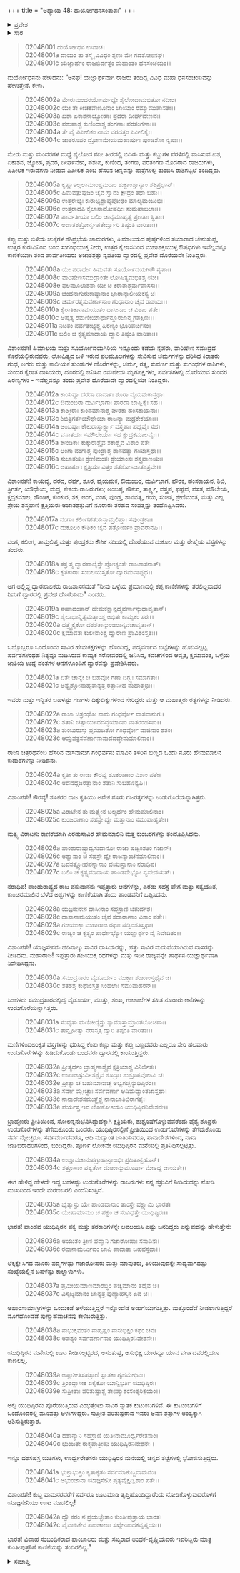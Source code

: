 +++
title = "ಅಧ್ಯಾಯ 48: ದುರ್ಯೋಧನಸಂತಾಪಃ"
+++

<details><summary>ಪ್ರವೇಶ</summary>


।।   ಓಂ ಓಂ ನಮೋ ನಾರಾಯಣಾಯ।।   ಶ್ರೀ ವೇದವ್ಯಾಸಾಯ ನಮಃ ।।

ಶ್ರೀ ಕೃಷ್ಣದ್ವೈಪಾಯನ ವೇದವ್ಯಾಸ ವಿರಚಿತ  

**ಶ್ರೀ ಮಹಾಭಾರತ**

**ಸಭಾ ಪರ್ವ**

**ದ್ಯೂತ ಪರ್ವ**

**ಅಧ್ಯಾಯ 48**

</details>


<details><summary>ಸಾರ</summary>

ಭೂಮಿಪಾಲರು ಪಾಂಡವರಿಗಾಗಿ ತಂದ ಮುಖ್ಯ ಐಶ್ವರ್ಯಗಳ ವರ್ಣನೆಯನ್ನು ದುರ್ಯೋಧನನು ಮುಂದುವರಿಸಿದುದು (1-42).

</details>


> 02048001 ದುರ್ಯೋಧನ ಉವಾಚ।  
02048001a ದಾಯಂ ತು ತಸ್ಮೈ ವಿವಿಧಂ ಶೃಣು ಮೇ ಗದತೋಽನಘ।   
02048001c ಯಜ್ಞಾರ್ಥಂ ರಾಜಭಿರ್ದತ್ತಂ ಮಹಾಂತಂ ಧನಸಂಚಯಂ।।

ದುರ್ಯೋಧನನು ಹೇಳಿದನು: “ಅನಘ! ಯಜ್ಞಾರ್ಥವಾಗಿ ರಾಜರು ತಂದಿದ್ದ ವಿವಿಧ ಮಹಾ ಧನಸಂಚಯವನ್ನು ಹೇಳುತ್ತೇನೆ. ಕೇಳು.

> 02048002a ಮೇರುಮಂದರಯೋರ್ಮಧ್ಯೇ ಶೈಲೋದಾಮಭಿತೋ ನದೀಂ।  
02048002c ಯೇ ತೇ ಕೀಚಕವೇಣೂನಾಂ ಚಾಯಾಂ ರಮ್ಯಾಮುಪಾಸತೇ।।   
02048003a ಖಶಾ ಏಕಾಶನಾಜ್ಯೋಹಾಃ ಪ್ರದರಾ ದೀರ್ಘವೇಣವಃ।  
02048003c ಪಶುಪಾಶ್ಚ ಕುಣಿಂದಾಶ್ಚ ತಂಗಣಾಃ ಪರತಂಗಣಾಃ।।  
02048004a ತೇ ವೈ ಪಿಪೀಲಿಕಂ ನಾಮ ವರದತ್ತಂ ಪಿಪೀಲಿಕೈಃ।  
02048004c ಜಾತರೂಪಂ ದ್ರೋಣಮೇಯಮಹಾರ್ಷುಃ ಪುಂಜಶೋ ನೃಪಾಃ।।

ಮೇರು ಮತ್ತು ಮಂದರಗಳ ಮಧ್ಯೆ ಶೈಲೋದ ನದೀ ತೀರದಲ್ಲಿ ಬಿದಿರು ಮತ್ತು ಕಬ್ಬುಗಳ ನೆರಳಿನಲ್ಲಿ ವಾಸಿಸುವ ಖಶ, ಏಕಾಶನ, ಜ್ಯೋಹ, ಪ್ರದರ, ದೀರ್ಘವೇನ, ಪಶುಪ, ಕುಣಿಂದ, ತಂಗಣ, ಪರತಂಗಣ ಮೊದರಾದ ರಾಜರುಗಳು, ಪಿಪೀಲಕ ಇರುವೆಗಳು ನೀಡುವ ಪಿಪೀಲಿಕ ಎಂಬ ಹೆಸರಿನ ಚಿನ್ನವನ್ನು ಪಾತ್ರೆಗಳಲ್ಲಿ ತುಂಬಿಸಿ ರಾಶಿಗಟ್ಟಲೆ ತಂದಿದ್ದರು.

> 02048005a ಕೃಷ್ಣಾಽಲ್ಲಲಾಮಾಂಶ್ಚಮರಾಂ ಶುಕ್ಲಾಂಶ್ಚಾನ್ಯಾಂ ಶಶಿಪ್ರಭಾನ್।  
02048005c ಹಿಮವತ್ಪುಷ್ಪಜಂ ಚೈವ ಸ್ವಾದು ಕ್ಷೌದ್ರಂ ತಥಾ ಬಹು।।   
02048006a ಉತ್ತರೇಭ್ಯಃ ಕುರುಭ್ಯಶ್ಚಾಪ್ಯಪೋಢಂ ಮಾಲ್ಯಮಂಬುಭಿಃ।  
02048006c ಉತ್ತರಾದಪಿ ಕೈಲಾಸಾದೋಷಧೀಃ ಸುಮಹಾಬಲಾಃ।।  
02048007a ಪಾರ್ವತೀಯಾ ಬಲಿಂ ಚಾನ್ಯಮಾಹೃತ್ಯ ಪ್ರಣತಾಃ ಸ್ಥಿತಾಃ।  
02048007c ಅಜಾತಶತ್ರೋರ್ನೃಪತೇರ್ದ್ವಾರಿ ತಿಷ್ಠಂತಿ ವಾರಿತಾಃ।।

ಕಪ್ಪು ಮತ್ತು ಬಿಳಿಯ ಚುಕ್ಕೆಗಳ ಶಶಿಪ್ರಭೆಯ ಚಾಮರಗಳು, ಹಿಮಾಲಯದ ಪುಷ್ಪಗಳಿಂದ ತಯಾರಾದ ಜೇನುತುಪ್ಪ, ಉತ್ತರ ಕುರುವಿನಿಂದ ಬಂದ ಸುಗಂಧಯುಕ್ತ ನೀರು, ಉತ್ತರ ಕೈಲಾಸದಿಂದ ಮಹಾಶಕ್ತಿಯುಳ್ಳ ಔಷಧಗಳು ಇವೆಲ್ಲವನ್ನೂ ಕಾಣಿಕೆಯಾಗಿ ತಂದ ಪಾರ್ವತೀಯರು ಅಜಾತಶತ್ರು ನೃಪತಿಯ ದ್ವಾರದಲ್ಲಿ ಪ್ರವೇಶ ದೊರೆಯದೇ ನಿಂತಿದ್ದರು.

> 02048008a ಯೇ ಪರಾರ್ಧೇ ಹಿಮವತಃ ಸೂರ್ಯೋದಯಗಿರೌ ನೃಪಾಃ।  
02048008c ವಾರಿಷೇಣಸಮುದ್ರಾಂತೇ ಲೋಹಿತ್ಯಮಭಿತಶ್ಚ ಯೇ।  
02048008e ಫಲಮೂಲಾಶನಾ ಯೇ ಚ ಕಿರಾತಾಶ್ಚರ್ಮವಾಸಸಃ।।  
02048009a ಚಂದನಾಗುರುಕಾಷ್ಠಾನಾಂ ಭಾರಾನ್ಕಾಲೀಯಕಸ್ಯ ಚ।  
02048009c ಚರ್ಮರತ್ನಸುವರ್ಣಾನಾಂ ಗಂಧಾನಾಂ ಚೈವ ರಾಶಯಃ।।   
02048010a ಕೈರಾತಿಕಾನಾಮಯುತಂ ದಾಸೀನಾಂ ಚ ವಿಶಾಂ ಪತೇ।  
02048010c ಆಹೃತ್ಯ ರಮಣೀಯಾರ್ಥಾನ್ದೂರಜಾನ್ಮೃಗಪಕ್ಷಿಣಃ।।  
02048011a ನಿಚಿತಂ ಪರ್ವತೇಭ್ಯಶ್ಚ ಹಿರಣ್ಯಂ ಭೂರಿವರ್ಚಸಂ।  
02048011c ಬಲಿಂ ಚ ಕೃತ್ಸ್ನಮಾದಾಯ ದ್ವಾರಿ ತಿಷ್ಠಂತಿ ವಾರಿತಾಃ।।

ವಿಶಾಂಪತೇ! ಹಿಮಾಲಯ ಮತ್ತು ಸೂರ್ಯೋದಯಗಿರಿಯ ಇನ್ನೊಂದು ಕಡೆಯ ನೃಪರು, ವಾರಿಷೇಣ ಸಮುದ್ರದ ಕೊನೆಯಲ್ಲಿರುವವರು, ಲೋಹಿತ್ಯದ ಬಳಿ ಇರುವ ಫಲಮೂಲಗಳನ್ನು ಸೇವಿಸುವ ಚರ್ಮಗಳನ್ನು ಧರಿಸಿದ ಕಿರಾತರು ಗಂಧ, ಅಗರು ಮತ್ತು ಕಾಲೀಯಕ ತುಂಡುಗಳ ಹೊರೆಗಳನ್ನು, ಚರ್ಮ, ರತ್ನ, ಸುವರ್ಣ ಮತ್ತು ಸುಗಂಧಗಳ ರಾಶಿಗಳು, ಸುಂದರ ಕೈರಾತ ದಾಸಿಯರು, ದೂರದಲ್ಲಿ ಜನಿಸಿದ ರಮಣೀಯ ಮೃಗಪಕ್ಷಿಗಳು, ಪರ್ವತಗಳಲ್ಲಿ ದೊರೆಯುವ ಸುಂದರ ಹಿರಣ್ಯಗಳು - ಇವೆಲ್ಲವನ್ನೂ ತಂದು ಪ್ರವೇಶ ದೊರೆಯದೇ ದ್ವಾರದಲ್ಲಿಯೇ ನಿಂತಿದ್ದರು.

> 02048012a ಕಾಯವ್ಯಾ ದರದಾ ದಾರ್ವಾಃ ಶೂರಾ ವೈಯಮಕಾಸ್ತಥಾ।  
02048012c ಔದುಂಬರಾ ದುರ್ವಿಭಾಗಾಃ ಪಾರದಾ ಬಾಹ್ಲಿಕೈಃ ಸಹ।।  
02048013a ಕಾಶ್ಮೀರಾಃ ಕುಂದಮಾನಾಶ್ಚ ಪೌರಕಾ ಹಂಸಕಾಯನಾಃ।  
02048013c ಶಿಬಿತ್ರಿಗರ್ತಯೌಧೇಯಾ ರಾಜನ್ಯಾ ಮದ್ರಕೇಕಯಾಃ।।   
02048014a ಅಂಬಷ್ಠಾಃ ಕೌಕುರಾಸ್ತಾರ್ಕ್ಷ್ಯಾ ವಸ್ತ್ರಪಾಃ ಪಹ್ಲವೈಃ ಸಹ।  
02048014c ವಸಾತಯಃ ಸಮೌಲೇಯಾಃ ಸಹ ಕ್ಷುದ್ರಕಮಾಲವೈಃ।।  
02048015a ಶೌಂಡಿಕಾಃ ಕುಕ್ಕುರಾಶ್ಚೈವ ಶಕಾಶ್ಚೈವ ವಿಶಾಂ ಪತೇ।   
02048015c ಅಂಗಾ ವಂಗಾಶ್ಚ ಪುಂಡ್ರಾಶ್ಚ ಶಾನವತ್ಯಾ ಗಯಾಸ್ತಥಾ।।  
02048016a ಸುಜಾತಯಃ ಶ್ರೇಣಿಮಂತಃ ಶ್ರೇಯಾಂಸಃ ಶಸ್ತ್ರಪಾಣಯಃ।  
02048016c ಆಹಾರ್ಷುಃ ಕ್ಷತ್ರಿಯಾ ವಿತ್ತಂ ಶತಶೋಽಜಾತಶತ್ರವೇ।।

ವಿಶಾಂಪತೇ! ಕಾಯವ್ಯ, ದರದ, ದರ್ವ, ಶೂರ, ವೈಯಮಕ, ಔದುಂಬರ, ದುರ್ವಿಭಾಗ, ಪೌರಕ, ಹಂಸಕಾಯನ, ಶಿಬಿ, ತ್ರಿಗರ್ತ, ಯೌಧೇಯ, ಮದ್ರ, ಕೇಕಯ ರಾಜರುಗಳು; ಅಂಬಷ್ಠ, ಕೌಕುರ, ತಾರ್ಕ್ಷ್ಯ, ವಸ್ತ್ರಪ, ಫಹ್ಲವ, ವಸತ, ಮೌಲೇಯ, ಕ್ಷದ್ರಕಮಾಲ, ಶೌಂಡಿಕ, ಕುಂಕುರ, ಶಕ, ಅಂಗ, ವಂಗ, ಪುಂಡ್ರ, ಶಾನವತ್ಯ, ಗಯ, ಸುಜತ, ಶ್ರೇಣಿಮಂತ, ಮತ್ತು ಎಲ್ಲ ಶ್ರೇಯ ಶಸ್ತ್ರಪಾಣಿ ಕ್ಷತ್ರಿಯರು ಅಜಾತಶತ್ರುವಿಗೆ ನೂರಾರು ತರಹದ ಸಂಪತ್ತನ್ನು ತಂದೊಪ್ಪಿಸಿದರು.

> 02048017a ವಂಗಾಃ ಕಲಿಂಗಪತಯಸ್ತಾಮ್ರಲಿಪ್ತಾಃ ಸಪುಂಡ್ರಕಾಃ।  
02048017c ದುಕೂಲಂ ಕೌಶಿಕಂ ಚೈವ ಪತ್ರೋರ್ಣಂ ಪ್ರಾವರಾನಪಿ।।

ವಂಗ, ಕಲಿಂಗ, ತಾಮ್ರಲಿಪ್ತ ಮತ್ತು ಪುಂಡ್ರಕರು ಕೌಶಿಕ ನದಿಯಲ್ಲಿ ದೊರೆಯುವ ದುಕೂಲ ಮತ್ತು ರೇಷ್ಮೆಯ ವಸ್ತ್ರಗಳನ್ನು ತಂದರು.

> 02048018a ತತ್ರ ಸ್ಮ ದ್ವಾರಪಾಲೈಸ್ತೇ ಪ್ರೋಚ್ಯಂತೇ ರಾಜಶಾಸನಾತ್।   
02048018c ಕೃತಕಾರಾಃ ಸುಬಲಯಸ್ತತೋ ದ್ವಾರಮವಾಪ್ಸ್ಯಥ।।

ಆಗ ಅಲ್ಲಿದ್ದ ದ್ವಾರಪಾಲಕರು ರಾಜಶಾಸನದಂತೆ “ನೀವು ಒಳ್ಳೆಯ ಪ್ರಮಾಣದಲ್ಲಿ ಕಪ್ಪ ಕಾಣಿಕೆಗಳನ್ನು ತರಲಿಲ್ಲವಾದರೆ ನಿಮಗೆ ದ್ವಾರದಲ್ಲಿ ಪ್ರವೇಶ ದೊರೆಯದು” ಎಂದರು.

> 02048019a ಈಷಾದಂತಾನ್ ಹೇಮಕಕ್ಷಾನ್ಪದ್ಮವರ್ಣಾನ್ಕುಥಾವೃತಾನ್।  
02048019c ಶೈಲಾಭಾನ್ನಿತ್ಯಮತ್ತಾಂಶ್ಚ ಅಭಿತಃ ಕಾಮ್ಯಕಂ ಸರಃ।।   
02048020a ದತ್ತ್ವೈಕೈಕೋ ದಶಶತಾನ್ಕುಂಜರಾನ್ಕವಚಾವೃತಾನ್।  
02048020c ಕ್ಷಮಾವತಃ ಕುಲೀನಾಂಶ್ಚ ದ್ವಾರೇಣ ಪ್ರಾವಿಶಂಸ್ತತಃ।।

ಒಬ್ಬೊಬ್ಬರೂ ಒಂದೊಂದು ಸಾವಿರ ಹೇಮಕಕ್ಷಗಳನ್ನು ಹೊಂದಿದ್ದ, ಪದ್ಮವರ್ಣದ ಬಟ್ಟೆಗಳನ್ನು ಹೊದಿಸಲ್ಪಟ್ಟ ಪರ್ವತಗಳಂಥಹ ನಿತ್ಯವೂ ಮದಿಸಿರುವ ಕಾಮ್ಯಕ ಸರೋವರದಲ್ಲಿ ಜನಿಸಿದ, ಕವಚಗಳಿಂದ ಆವೃತ, ಕ್ಷಮಾವಂತ, ಒಳ್ಳೆಯ ಜಾತಿಯ ಉದ್ದ ದಂತಗಳ ಆನೆಗಳೊಂದಿಗೆ ದ್ವಾರವನ್ನು ಪ್ರವೇಶಿಸಿದರು.

> 02048021a ಏತೇ ಚಾನ್ಯೇ ಚ ಬಹವೋ ಗಣಾ ದಿಗ್ಭ್ಯಃ ಸಮಾಗತಾಃ।  
02048021c ಅನ್ಯೈಶ್ಚೋಪಾಹೃತಾನ್ಯತ್ರ ರತ್ನಾನೀಹ ಮಹಾತ್ಮಭಿಃ।।

ಇವರು ಮತ್ತು ಇನ್ನಿತರ ಬಹಳಷ್ಟು ಗಣಗಳು ದಿಕ್ಕುದಿಕ್ಕುಗಳಿಂದ ಸೇರಿದ್ದರು ಮತ್ತು ಆ ಮಹಾತ್ಮರು ರತ್ನಗಳನ್ನು ನೀಡಿದರು.

> 02048022a ರಾಜಾ ಚಿತ್ರರಥೋ ನಾಮ ಗಂಧರ್ವೋ ವಾಸವಾನುಗಃ।  
02048022c ಶತಾನಿ ಚತ್ವಾರ್ಯದದದ್ಧಯಾನಾಂ ವಾತರಂಹಸಾಂ।।  
02048023a ತುಂಬುರುಸ್ತು ಪ್ರಮುದಿತೋ ಗಂಧರ್ವೋ ವಾಜಿನಾಂ ಶತಂ।  
02048023c ಆಮ್ರಪತ್ರಸವರ್ಣಾನಾಮದದದ್ಧೇಮಮಾಲಿನಾಂ।।

ರಾಜಾ ಚಿತ್ರರಥನೆಂಬ ಹೆಸರಿನ ವಾಸವಾನುಗ ಗಂಧರ್ವನು ಮಾವಿನ ತಳಿರಿನ ಬಣ್ಣದ ಒಂದು ನೂರು ಹೇಮಮಾಲಿನ ಕುದುರೆಗಳನ್ನು ನೀಡಿದನು.

> 02048024a ಕೃತೀ ತು ರಾಜಾ ಕೌರವ್ಯ ಶೂಕರಾಣಾಂ ವಿಶಾಂ ಪತೇ।  
02048024c ಅದದದ್ಗಜರತ್ನಾನಾಂ ಶತಾನಿ ಸುಬಹೂನ್ಯಪಿ।।

ವಿಶಾಂಪತೇ! ಕೌರವ್ಯ! ಶೂಕರರ ರಾಜ ಕೃತಿಯು ಅನೇಕ ನೂರು ಗಜರತ್ನಗಳನ್ನು ಉಡುಗೊರೆಯನ್ನಾಗಿತ್ತನು.

> 02048025a ವಿರಾಟೇನ ತು ಮತ್ಸ್ಯೇನ ಬಲ್ಯರ್ಥಂ ಹೇಮಮಾಲಿನಾಂ।  
02048025c ಕುಂಜರಾಣಾಂ ಸಹಸ್ರೇ ದ್ವೇ ಮತ್ತಾನಾಂ ಸಮುಪಾಹೃತೇ।।

ಮತ್ಸ್ಯ ವಿರಾಟನು ಕಾಣಿಕೆಯಾಗಿ ಎರಡುಸಾವಿರ ಹೇಮಮಾಲಿನಿ ಮತ್ತ ಕುಂಜರಗಳನ್ನು ತಂದೊಪ್ಪಿಸಿದನು.

> 02048026a ಪಾಂಶುರಾಷ್ಟ್ರಾದ್ವಸುದಾನೋ ರಾಜಾ ಷಡ್ವಿಂಶತಿಂ ಗಜಾನ್।  
02048026c ಅಶ್ವಾನಾಂ ಚ ಸಹಸ್ರೇ ದ್ವೇ ರಾಜನ್ಕಾಂಚನಮಾಲಿನಾಂ।।  
02048027a ಜವಸತ್ತ್ವೋಪಪನ್ನಾನಾಂ ವಯಃಸ್ಥಾನಾಂ ನರಾಧಿಪ।   
02048027c ಬಲಿಂ ಚ ಕೃತ್ಸ್ನಮಾದಾಯ ಪಾಂಡವೇಭ್ಯೋ ನ್ಯವೇದಯತ್।।

ನರಾಧಿಪ! ಪಾಂಡುರಾಷ್ಟ್ರದ ರಾಜ ವಸುದಾನನು ಇಪ್ಪತ್ತಾರು ಆನೆಗಳನ್ನು, ಎರಡು ಸಹಸ್ರ ವೇಗ ಮತ್ತು ಸತ್ವಯುತ, ಕಾಂಚನಮಾಲಿನ ಬೆಳೆದ ಅಶ್ವಗಳನ್ನು ಕಾಣಿಕೆಯಾಗಿ ತಂದು ಪಾಂಡವನಿಗೆ ಒಪ್ಪಿಸಿದನು.

> 02048028a ಯಜ್ಞಸೇನೇನ ದಾಸೀನಾಂ ಸಹಸ್ರಾಣಿ ಚತುರ್ದಶ।  
02048028c ದಾಸಾನಾಮಯುತಂ ಚೈವ ಸದಾರಾಣಾಂ ವಿಶಾಂ ಪತೇ।।   
02048029a ಗಜಯುಕ್ತಾ ಮಹಾರಾಜ ರಥಾಃ ಷಡ್ವಿಂಶತಿಸ್ತಥಾ।  
02048029c ರಾಜ್ಯಂ ಚ ಕೃತ್ಸ್ನಂ ಪಾರ್ಥೇಭ್ಯೋ ಯಜ್ಞಾರ್ಥಂ ವೈ ನಿವೇದಿತಂ।।

ವಿಶಾಂಪತೇ! ಯಾಜ್ಞಸೇನನು ಹದಿನಾಲ್ಕು ಸಾವಿರ ದಾಸಿಯರನ್ನು, ಹತ್ತು ಸಾವಿರ ಮದುವೆಯಾಗಿರುವ ದಾಸರನ್ನು ನೀಡಿದನು. ಮಹಾರಾಜ! ಇಪ್ಪತ್ತಾರು ಗಜಯುಕ್ತ ರಥಗಳನ್ನು ಮತ್ತು ಇಡೀ ರಾಜ್ಯವನ್ನೇ ಪಾರ್ಥನ ಯಜ್ಞಾರ್ಥವಾಗಿ ನಿವೇದಿಸಿದ್ದನು.

> 02048030a ಸಮುದ್ರಸಾರಂ ವೈಡೂರ್ಯಂ ಮುಕ್ತಾಃ ಶಂಖಾಂಸ್ತಥೈವ ಚ।  
02048030c ಶತಶಶ್ಚ ಕುಥಾಂಸ್ತತ್ರ ಸಿಂಹಲಾಃ ಸಮುಪಾಹರನ್।।

ಸಿಂಹಳರು ಸಮುದ್ರಸಾರದಲ್ಲಿದ್ದ ವೈಡೂರ್ಯ, ಮುತ್ತು, ಶಂಖ, ಗಜಶಾಲೆಗಳ ಸಹಿತ ನೂರಾರು ಆನೆಗಳನ್ನು ಉಡುಗೊರೆಯನ್ನಾಗಿತ್ತರು.

> 02048031a ಸಂವೃತಾ ಮಣಿಚೀರೈಸ್ತು ಶ್ಯಾಮಾಸ್ತಾಮ್ರಾಂತಲೋಚನಾಃ।  
02048031c ತಾನ್ಗೃಹೀತ್ವಾ ನರಾಸ್ತತ್ರ ದ್ವಾರಿ ತಿಷ್ಠಂತಿ ವಾರಿತಾಃ।।

ಮಣಿಗಳಿಂದಲಂಕೃತ ವಸ್ತ್ರಗಳನ್ನು ಧರಿಸಿದ್ದ ಕೆಂಪು ಕಣ್ಣು ಮತ್ತು ಕಪ್ಪು ಬಣ್ಣದವರು ಎಲ್ಲರೂ ಸೇರಿ ಹಲವಾರು ಉಡುಗೊರೆಗಳನ್ನು ಹಿಡಿದುಕೊಂಡು ಬಂದವರು ದ್ವಾರದಲ್ಲಿ ಕಾಯುತ್ತಿದ್ದರು.

> 02048032a ಪ್ರೀತ್ಯರ್ಥಂ ಬ್ರಾಹ್ಮಣಾಶ್ಚೈವ ಕ್ಷತ್ರಿಯಾಶ್ಚ ವಿನಿರ್ಜಿತಃ।  
02048032c ಉಪಾಜಹ್ರುರ್ವಿಶಶ್ಚೈವ ಶೂದ್ರಾಃ ಶುಶ್ರೂಷವೋಽಪಿ ಚ।  
02048032e ಪ್ರೀತ್ಯಾ ಚ ಬಹುಮಾನಾಚ್ಚ ಅಭ್ಯಗಚ್ಛನ್ಯುಧಿಷ್ಠಿರಂ।।   
02048033a ಸರ್ವೇ ಮ್ಲೇಚ್ಛಾಃ ಸರ್ವವರ್ಣಾ ಆದಿಮಧ್ಯಾಂತಜಾಸ್ತಥಾ।  
02048033c ನಾನಾದೇಶಸಮುತ್ಥೈಶ್ಚ ನಾನಾಜಾತಿಭಿರಾಗತೈಃ।  
02048033e ಪರ್ಯಸ್ತ ಇವ ಲೋಕೋಽಯಂ ಯುಧಿಷ್ಠಿರನಿವೇಶನೇ।।

ಬ್ರಾಹ್ಮಣರು ಪ್ರೀತಿಯಿಂದ, ಸೋಲನ್ನನುಭವಿಸಿದ್ದುದಕ್ಕಾಗಿ ಕ್ಷತ್ರಿಯರು, ಶುಶ್ರೂಷೆಗೊಳ್ಳುವವರೆಂದು ವೈಶ್ಯ ಶೂದ್ರರು ಉಡುಗೊರೆಗಳನ್ನು ತೆಗೆದುಕೊಂಡು ಬಂದರು. ಯುಧಿಷ್ಠಿರನಲ್ಲಿಗೆ ಪ್ರೀತಿಯಿಂದ ಉಡುಗೊರೆಗಳನ್ನು ತೆಗೆದುಕೊಂಡು ಸರ್ವ ಮ್ಲೇಚ್ಛರೂ, ಸರ್ವವರ್ಣದವರೂ, ಆದಿ ಮದ್ಯಾಂತ ಜಾತಿಯವರೂ, ನಾನಾದೇಶಗಳಿಂದ, ನಾನಾ ಜಾತಿಬಿರಾದರಿಗಳಿಂದ, ಬಂದಿದ್ದರು. ಪೂರ್ಣ ಲೋಕವೇ ಯುಧಿಷ್ಠಿರನ ಮನೆಯಲ್ಲಿ ಪ್ರತಿನಿಧಿಸಲ್ಪಟ್ಟಿತ್ತು.

> 02048034a ಉಚ್ಚಾವಚಾನುಪಗ್ರಾಹಾನ್ರಾಜಭಿಃ ಪ್ರಹಿತಾನ್ಬಹೂನ್।  
02048034c ಶತ್ರೂಣಾಂ ಪಶ್ಯತೋ ದುಃಖಾನ್ಮುಮೂರ್ಷಾ ಮೇಽದ್ಯ ಜಾಯತೇ।।

ಈಗ ಹೇಳಿದ್ದ ಹೇಳದೇ ಇದ್ದ ಬಹಳಷ್ಟು ಉಡುಗೊರೆಗಳನ್ನು ರಾಜರುಗಳು ನನ್ನ ಶತ್ರುವಿಗೆ ನೀಡಿದುದನ್ನು ನೋಡಿ ದುಃಖದಿಂದ ಇಂದೇ ಮರಣಬರಲಿ ಎಂದೆನಿಸುತ್ತಿದೆ.

> 02048035a ಭೃತ್ಯಾಸ್ತು ಯೇ ಪಾಂಡವಾನಾಂ ತಾಂಸ್ತೇ ವಕ್ಷ್ಯಾಮಿ ಭಾರತ।  
02048035c ಯೇಷಾಮಾಮಂ ಚ ಪಕ್ವಂ ಚ ಸಂವಿಧತ್ತೇ ಯುಧಿಷ್ಠಿರಃ।।

ಭಾರತ! ಪಾಂಡವ ಯುಧಿಷ್ಠಿರನ ಪಕ್ವ ಮತ್ತು ತರಕಾರಿಗಳನ್ನೇ ಅವಲಂಬಿಸಿ ಎಷ್ಟು ಜನರಿದ್ದರು ಎನ್ನುವುದನ್ನು ಹೇಳುತ್ತೇನೆ:

> 02048036a ಅಯುತಂ ತ್ರೀಣಿ ಪದ್ಮಾನಿ ಗಜಾರೋಹಾಃ ಸಸಾದಿನಃ।  
02048036c ರಥಾನಾಮರ್ಬುದಂ ಚಾಪಿ ಪಾದಾತಾ ಬಹವಸ್ತಥಾ।।

ಲೆಕ್ಕಕ್ಕೇ ಸಿಗದ ಮೂರು ಪದ್ಮಗಳಷ್ಟು ಗಜಾರೋಹರು ಮತ್ತು ಮಾವುತರು, ತಿಳಿಯುವುದಕ್ಕೇ ಸಾದ್ಯವಾಗದಷ್ಟು ಸಂಖ್ಯೆಯಲ್ಲಿನ ಬಹಳಷ್ಟು ಕಾಲ್ದಾಳುಗಳು.

> 02048037a ಪ್ರಮೀಯಮಾಣಮಾರಬ್ಧಂ ಪಚ್ಯಮಾನಂ ತಥೈವ ಚ।  
02048037c ವಿಸೃಜ್ಯಮಾನಂ ಚಾನ್ಯತ್ರ ಪುಣ್ಯಾಹಸ್ವನ ಏವ ಚ।।

ಆಹಾರಸಾಮಾಗ್ರಿಗಳನ್ನು ಒಂದುಕಡೆ ಅಳೆಯುತ್ತಿದ್ದರೆ ಇನ್ನೊಂದೆಡೆ ಅಡುಗೆಯಾಗುತ್ತಿತ್ತು. ಮತ್ತೊಂದೆಡೆ ನೀಡಲಾಗುತ್ತಿದ್ದರೆ ಮೊಗದೊಂದೆಡೆ ಪುಣ್ಯಾಹವಾಚನವು ಕೇಳಿಬರುತ್ತಿತ್ತು.

> 02048038a ನಾಭುಕ್ತವಂತಂ ನಾಹೃಷ್ಟಂ ನಾಸುಭಿಕ್ಷಂ ಕಥಂ ಚನ।  
02048038c ಅಪಶ್ಯಂ ಸರ್ವವರ್ಣಾನಾಂ ಯುಧಿಷ್ಠಿರನಿವೇಶನೇ।।

ಯುಧಿಷ್ಠಿರನ ಮನೆಯಲ್ಲಿ ಊಟ ನೀಡಿಸಲ್ಪಟ್ಟಿರದ, ಅಸಂತುಷ್ಟ, ಅಸುಭಿಕ್ಷ ಯಾರನ್ನೂ ಯಾವ ವರ್ಣದವರಲ್ಲಿಯೂ ಕಾಣಲಿಲ್ಲ.

> 02048039a ಅಷ್ಟಾಶೀತಿಸಹಸ್ರಾಣಿ ಸ್ನಾತಕಾ ಗೃಹಮೇಧಿನಃ।  
02048039c ತ್ರಿಂಶದ್ದಾಸೀಕ ಏಕೈಕೋ ಯಾನ್ಬಿಭರ್ತಿ ಯುಧಿಷ್ಠಿರಃ।   
02048039e ಸುಪ್ರೀತಾಃ ಪರಿತುಷ್ಟಾಶ್ಚ ತೇಽಪ್ಯಾಶಂಸಂತ್ಯರಿಕ್ಷಯಂ।।

ಅಲ್ಲಿ ಯುಧಿಷ್ಠಿರನು ಪೊರೆಯುತ್ತಿರುವ ಎಂಭತ್ತೆಂಟು ಸಾವಿರ ಸ್ನಾತಕ ಕುಟುಂಬಗಳಿವೆ. ಈ ಕುಟುಂಬಗಳಿಗೆ ಒಂದೊಂದರಲ್ಲಿ ಮೂವತ್ತು ಆಳುಗಳಿದ್ದರು. ಸುಪ್ರೀತ ಪರಿತುಷ್ಟರಾದ ಇವರು ಅವನ ಶತ್ರುಗಳ ಅಂತ್ಯಕ್ಕಾಗಿ ಆಶಿಸುತ್ತಿರುತ್ತಾರೆ.

> 02048040a ದಶಾನ್ಯಾನಿ ಸಹಸ್ರಾಣಿ ಯತೀನಾಮೂರ್ಧ್ವರೇತಸಾಂ।  
02048040c ಭುಂಜತೇ ರುಕ್ಮಪಾತ್ರೀಷು ಯುಧಿಷ್ಠಿರನಿವೇಶನೇ।।

ಇನ್ನೂ ದಶಸಹಸ್ರ ಯತಿಗಳು, ಊರ್ಧ್ವರೇತಸರು ಯುಧಿಷ್ಠಿರನ ಮನೆಯಲ್ಲಿ ಚಿನ್ನದ ತಟ್ಟೆಗಳಲ್ಲಿ ಭೋಜಿಸುತ್ತಿದ್ದರು.

> 02048041a ಭುಕ್ತಾಭುಕ್ತಂ ಕೃತಾಕೃತಂ ಸರ್ವಮಾಕುಬ್ಜವಾಮನಂ।  
02048041c ಅಭುಂಜಾನಾ ಯಾಜ್ಞಸೇನೀ ಪ್ರತ್ಯವೈಕ್ಷದ್ವಿಶಾಂ ಪತೇ।।

ವಿಶಾಂಪತೇ! ಕುಬ್ಜ ವಾಮನರವರೆಗೆ ಸರ್ವರೂ ಊಟಮಾಡಿ ತೃಪ್ತಿಹೊಂದಿದ್ದಾರೆಂದು ನೋಡಿಕೊಳ್ಳುವುದರೊಳಗೆ ಯಾಜ್ಞಸೇನಿಯು ಊಟ ಮಾಡಲಿಲ್ಲ!

> 02048042a ದ್ವೌ ಕರಂ ನ ಪ್ರಯಚ್ಛೇತಾಂ ಕುಂತೀಪುತ್ರಾಯ ಭಾರತ।  
02048042c ವೈವಾಹಿಕೇನ ಪಾಂಚಾಲಾಃ ಸಖ್ಯೇನಾಂಧಕವೃಷ್ಣಯಃ।।

ಭಾರತ! ವಿವಾಹ ಸಂಬಂಧಿಕರಾದ ಪಾಂಚಾಲರು ಮತ್ತು ಸಖ್ಯರಾದ ಅಂಧಕ-ವೃಷ್ಣಿಯವರು ಇವರಿಬ್ಬರು ಮಾತ್ರ ಕುಂತೀಪುತ್ರನಿಗೆ ಕಾಣಿಕೆಯನ್ನು ತಂದಿರಲಿಲ್ಲ.”



<details><summary>ಸಮಾಪ್ತಿ</summary>


ಇತಿ ಶ್ರೀ ಮಹಾಭಾರತೇ ಸಭಾಪರ್ವಣಿ ದ್ಯೂತಪರ್ವಣಿ ದುರ್ಯೋಧನಸಂತಾಪೇ ಅಷ್ಟಚತ್ವಾರಿಂಶೋಽಧ್ಯಾಯಃ।।  
ಇದು ಶ್ರೀ ಮಹಾಭಾರತದಲ್ಲಿ ಸಭಾಪರ್ವದಲ್ಲಿ ದ್ಯೂತಪರ್ವದಲ್ಲಿ ದುರ್ಯೋಧನಸಂತಾಪ ಎನ್ನುವ ನಲವತ್ತೆಂಟನೆಯ ಅಧ್ಯಾಯವು.



</details>
